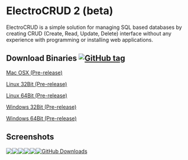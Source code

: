 # ElectroCRUD 2 (beta)

ElectroCRUD is a simple solution for managing SQL based databases by creating CRUD (Create, Read, Update, Delete) interface without any experience with programming or installing web applications.


## Download Binaries [![GitHub tag](https://img.shields.io/github/tag/garrylachman/ElectroCRUD.svg?maxAge=180&style=flat-square)]()

[Mac OSX  (Pre-release)](https://github.com/garrylachman/ElectroCRUD/releases/download/0.8.4/ElectoCRUD-darwin-x64.zip)

[Linux 32Bit  (Pre-release)](https://github.com/garrylachman/ElectroCRUD/releases/download/0.8.4/ElectoCRUD-linux-ia32.zip)

[Linux 64Bit  (Pre-release)](https://github.com/garrylachman/ElectroCRUD/releases/download/0.8.4/ElectoCRUD-linux-x64.zip)

[Windows 32Bit  (Pre-release)](https://github.com/garrylachman/ElectroCRUD/releases/download/0.8.4/ElectoCRUD-win32-ia32.zip)

[Windows 64Bit  (Pre-release)](https://github.com/garrylachman/ElectroCRUD/releases/download/0.8.4/ElectoCRUD-win32-x64.zip)

## Screenshots
<img src="https://i.imgur.com/gV1QHYK.png" style="float: left;" /> <img src="https://i.imgur.com/02DoYz1.png" style="float: left;" /> <img src="https://i.imgur.com/CotNi4G.png"  style="float: left;" /> <img src="https://i.imgur.com/9MEQMbL.png"  style="float: left;" /> <img src="https://i.imgur.com/QzlYVJu.png"  style="float: left;" />

[![GitHub Downloads](https://img.shields.io/github/downloads/garrylachman/ElectroCRUD/total.svg?maxAge=180&style=flat-square)]()
